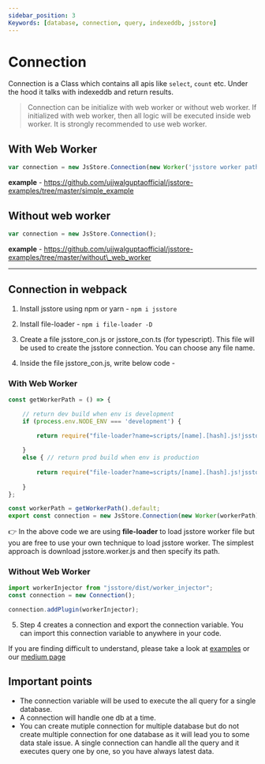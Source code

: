 ```yaml
---
sidebar_position: 3
Keywords: [database, connection, query, indexeddb, jsstore]
---
```


# Connection

Connection is a Class which contains all apis like `select`, `count` etc. Under the hood it talks with indexeddb and return results.

> Connection can be initialize with web worker or without web worker. If initialized with web worker, then all logic will be executed inside web worker. It is strongly recommended to use web worker.

## With Web Worker

```javascript
var connection = new JsStore.Connection(new Worker('jsstore worker path'));
```

**example** - <a target="_blank" href="https://github.com/ujjwalguptaofficial/jsstore-examples/tree/master/simple_example">https://github.com/ujjwalguptaofficial/jsstore-examples/tree/master/simple_example</a>


## Without web worker

```javascript
var connection = new JsStore.Connection();
```

**example** - <a target="_blank" href="https://github.com/ujjwalguptaofficial/jsstore-examples/tree/master/without_web_worker">https://github.com/ujjwalguptaofficial/jsstore-examples/tree/master/without\_web_worker</a>

---
## Connection in webpack


1. Install jsstore using npm or yarn - `npm i jsstore`

2. Install file-loader -  `npm i file-loader -D`

3. Create a file jsstore\_con.js or jsstore\_con.ts (for typescript). This file will be used to create the jsstore connection. You can choose any file name.

4. Inside the file jsstore\_con.js, write below code - 

### With Web Worker

```javascript
const getWorkerPath = () => {

    // return dev build when env is development
    if (process.env.NODE_ENV === 'development') {
        
        return require("file-loader?name=scripts/[name].[hash].js!jsstore/dist/jsstore.worker.js");

    }
    else { // return prod build when env is production
        
        return require("file-loader?name=scripts/[name].[hash].js!jsstore/dist/jsstore.worker.min.js");
        
    }
};

const workerPath = getWorkerPath().default;
export const connection = new JsStore.Connection(new Worker(workerPath));
```

👉 In the above code we are using **file-loader** to load jsstore worker file but you are free to use your own technique to load jsstore worker. The simplest approach is download jsstore.worker.js and then specify its path. 

### Without Web Worker

```javascript
import workerInjector from "jsstore/dist/worker_injector";
const connection = new Connection();

connection.addPlugin(workerInjector);
```

5. Step 4 creates a connection and export the connection variable. You can import this connection variable to anywhere in your code.
 

If you are finding difficult to understand, please take a look at [examples](https://github.com/ujjwalguptaofficial/jsstore-examples) or our [medium page](https://medium.com/jsstore)

## Important points 

*   The connection variable will be used to execute the all query for a single database.
*   A connection will handle one db at a time.
*   You can create mutiple connection for multiple database but do not create multiple connection for one database as it will lead you to some data stale issue. A single connection can handle all the query and it executes query one by one, so you have always latest data.


